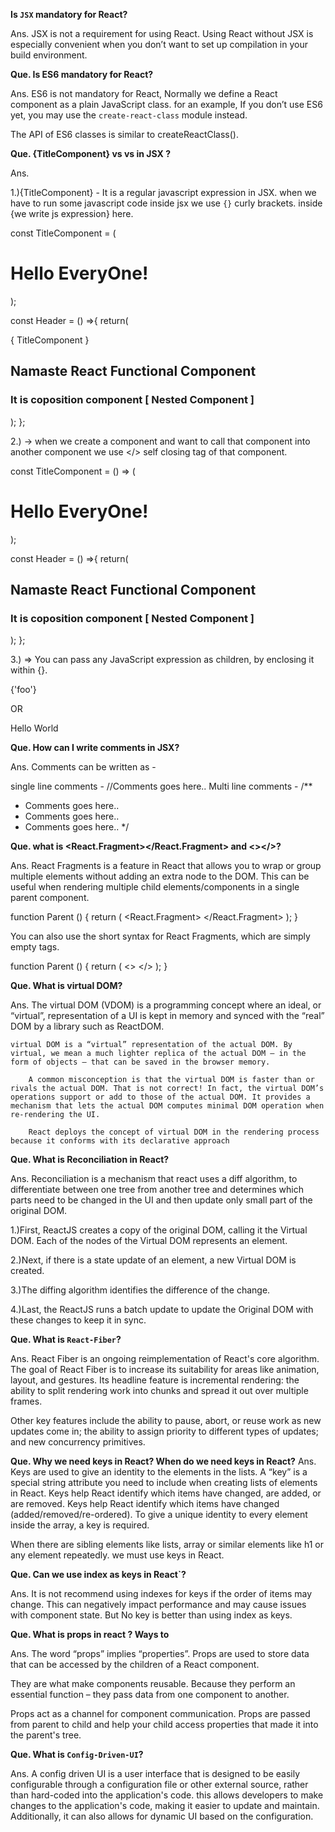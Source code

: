 **Is `JSX` mandatory for React?**

Ans. JSX is not a requirement for using React. Using React without JSX is especially convenient when you don’t want to set up compilation in your build environment.



**Que. Is ES6 mandatory for React?**

Ans. ES6 is not mandatory for React, Normally we define a React component as a plain JavaScript class.
for an example, If you don’t use ES6 yet, you may use the `create-react-class` module instead.

The API of ES6 classes is similar to createReactClass().
 


**Que. {TitleComponent} vs <TitleComponent/> vs <TitleComponent> <TitleComponent/> in JSX ?**

Ans.

1.){TitleComponent} - It is a regular javascript expression in JSX. when we have to run some javascript code inside jsx we use `{}` curly brackets. inside {we write js expression} here.

const TitleComponent = (
    <h1 id="title" key="h1">
        Hello EveryOne!
    </h1>
);

const Header = () =>{
    return(
        <div id="container">
            { TitleComponent }
            <h2>Namaste React Functional Component</h2>
            <h3>It is coposition component [ Nested Component ]</h3>
        </div>
    );
};

2.)<TitleComponent/> -> when we create a component and want to call that component into another component we use </> self closing tag of that component.

const TitleComponent = () => (
    <h1 id="title" key="h1">
        Hello EveryOne!
    </h1>
);

const Header = () =>{
    return(
        <div id="container">
            <TitleComponent/>
            <h2>Namaste React Functional Component</h2>
            <h3>It is coposition component [ Nested Component ]</h3>
        </div>
    );
};


3.)<TitleComponent> <TitleComponent/> => You can pass any JavaScript expression as children, by enclosing it within {}. 

<TitleComponent>{'foo'}</TitleComponent>

OR

<TitleComponent>Hello World</TitleComponent>





**Que. How can I write comments in JSX?**

Ans. Comments can be written as -

single line comments - //Comments goes here..
Multi line comments - 
/**
 * Comments goes here..
 * Comments goes here..
 *  Comments goes here..
 */



**Que. what is <React.Fragment></React.Fragment> and <></>?**

Ans. React Fragments is a feature in React that allows you to wrap or group multiple elements without adding an extra node to the DOM. This can be useful when rendering multiple child elements/components in a single parent component.

function Parent () {
  return (
    <React.Fragment>
      <Child1 />
      <Child2 />
    </React.Fragment>
  );
}

You can also use the short syntax for React Fragments, which are simply empty tags.

function Parent () {
  return (
    <>
      <Child1 />
      <Child2 />
    </>
  );
}


**Que. What is virtual DOM?**

Ans. The virtual DOM (VDOM) is a programming concept where an ideal, or “virtual”, representation of a UI is kept in memory and synced with the “real” DOM by a library such as ReactDOM.

    virtual DOM is a “virtual” representation of the actual DOM. By virtual, we mean a much lighter replica of the actual DOM — in the form of objects — that can be saved in the browser memory.

        A common misconception is that the virtual DOM is faster than or rivals the actual DOM. That is not correct! In fact, the virtual DOM’s operations support or add to those of the actual DOM. It provides a mechanism that lets the actual DOM computes minimal DOM operation when re-rendering the UI.

        React deploys the concept of virtual DOM in the rendering process because it conforms with its declarative approach


**Que. What is Reconciliation in React?**

Ans. Reconciliation is a mechanism that react uses a diff algorithm, to differentiate between one tree from another tree and determines which parts need to be changed in the UI and then update only small part of the original DOM.

1.)First, ReactJS creates a copy of the original DOM, calling it the Virtual DOM. Each of the nodes of the Virtual DOM represents an element.

2.)Next, if there is a state update of an element, a new Virtual DOM is created.

3.)The diffing algorithm identifies the difference of the change.

4.)Last, the ReactJS runs a batch update to update the Original DOM with these changes to keep it in sync.



**Que. What is `React-Fiber`?**

Ans. React Fiber is an ongoing reimplementation of React's core algorithm. The goal of React Fiber is to increase its suitability for areas like animation, layout, and gestures. Its headline feature is incremental rendering: the ability to split rendering work into chunks and spread it out over multiple frames.

Other key features include the ability to pause, abort, or reuse work as new updates come in; the ability to assign priority to different types of updates; and new concurrency primitives.


**Que. Why we need keys in React? When do we need keys in React?**
Ans. Keys are used to give an identity to the elements in the lists. A “key” is a special string attribute you need to include when creating lists of elements in React. Keys help React identify which items have changed, are added, or are removed. 
    Keys help React identify which items have changed (added/removed/re-ordered). To give a unique identity to every element inside the array, a key is required. 

When there are sibling elements like lists, array or similar elements like h1 or any element repeatedly. we must use keys in React.


**Que. Can we use index as keys in React`?**

Ans. It is not recommend using indexes for keys if the order of items may change. This can negatively impact performance and may cause issues with component state. But No key is better than using index as keys.


**Que. What is props in react ? Ways to**

Ans. The word “props” implies “properties”.
    Props are used to store data that can be accessed by the children of a React component.
 
They are what make components reusable. Because they perform an essential function – they pass data from one component to another.  

Props act as a channel for component communication. Props are passed from parent to child and help your child access properties that made it into the parent's tree.


**Que. What is  `Config-Driven-UI`?**

Ans. A config driven UI is a user interface that is designed to be easily configurable through a configuration file or other external source, rather than hard-coded into the application's code. this allows developers to make changes to the application's code, making it easier to update and maintain.
    Additionally, it can also allows for dynamic UI based on the configuration.


